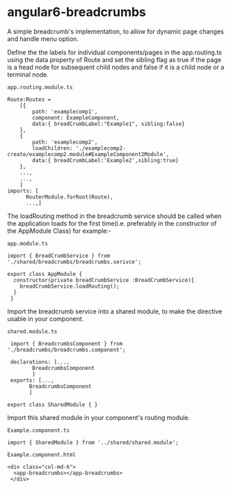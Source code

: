 # angular6-breadcrumbs
A simple breadcrumb's implementation, to allow for dynamic page changes and handle menu option.


Define the the labels for individual components/pages in the app.routing.ts using the data property of Route and set the sibling flag as true if the page is a head node for subsequent child nodes and false if it is a child node or a terminal node.

	app.routing.module.ts

	Route:Routes = 
		[{
		    path: 'examplecomp1',
		    component: ExampleComponent,
		    data:{ breadCrumbLabel:"Example1", sibling:false}
		},
		{
		    path: 'examplecomp2',
		    loadChildren: './examplecomp2-create/examplecomp2.module#ExampleComponent2Module',
		    data:{ breadCrumbLabel:'Example2',sibling:true}
		},
		...,
		...,
		]
	imports: [
		  RouterModule.forRoot(Route),
		  ...,]


The loadRouting method in the breadcrumb service should be called when the application loads for the first time(i.e. preferably in the constructor of the AppModule Class) for example:-

	app.module.ts

	import { BreadCrumbService } from './shared/breadcrumbs/breadcrumbs.serivce';

	export class AppModule {
	  constructor(private breadCrumbService :BreadCrumbService){
	    breadCrumbService.loadRouting();
	  }
	 }

Import the breadcrumb service into a shared module, to make the <breadcrumb> directive usable in your component.

	shared.module.ts
  
	 import { BreadcrumbsComponent } from './breadcrumbs/breadcrumbs.component';

	 declarations: [...,
			BreadcrumbsComponent
			]
	 exports: [...,
		   BreadcrumbsComponent
		   ]

	export class SharedModule { }


Import this shared module in your component's routing module.

	Example.component.ts

	import { SharedModule } from '../shared/shared.module';

	Example.component.html

	<div class="col-md-6">
	  <app-breadcrumbs></app-breadcrumbs>
	 </div>

